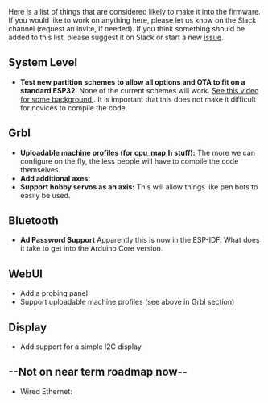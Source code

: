 Here is a list of things that are considered likely to make it into the firmware. If you would like to work on anything here, please let us know on the Slack channel (request an invite, if needed). If you think something should be added to this list, please suggest it on Slack or start a new [issue](https://github.com/bdring/Grbl_Esp32/issues).

## System Level
  - **Test new partition schemes to allow all options and OTA to fit on a standard ESP32**. None of the current schemes will work. [See this video for some background.](https://www.youtube.com/watch?v=Qu-1RK4Fk7g). It is important that this does not make it difficult for novices to compile the code.

## Grbl
 - **Uploadable machine profiles (for cpu_map.h stuff):** The more we can configure on the fly, the less people will have to compile the code themselves.
 - **Add additional axes:**
 - **Support hobby servos as an axis:** This will allow things like pen bots to easily be used.

## Bluetooth
 - **Ad Password Support** Apparently this is now in the ESP-IDF. What does it take to get into the Arduino Core version.

## WebUI
 - Add a probing panel
 - Support uploadable machine profiles (see above in Grbl section)

## Display
 - Add support for a simple I2C display

## --Not on near term roadmap now--
 - Wired Ethernet:
 

